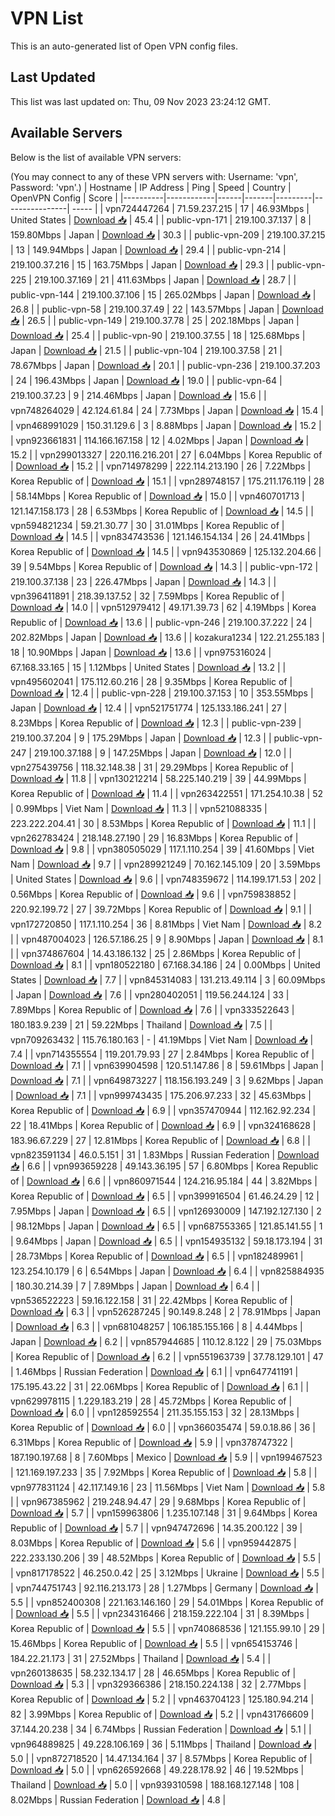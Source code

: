 # VPN List

This is an auto-generated list of Open VPN config files.

## Last Updated

This list was last updated on: Thu, 09 Nov 2023 23:24:12 GMT.

## Available Servers

Below is the list of available VPN servers:

(You may connect to any of these VPN servers with: Username: 'vpn', Password: 'vpn'.)
| Hostname | IP Address | Ping | Speed | Country | OpenVPN Config | Score |
|----------|------------|------|-------|---------|----------------| ----- |
| vpn724447264 | 71.59.237.215 | 17 | 46.93Mbps | United States | [Download 📥](./configs/server_0_US.ovpn) | 45.4 |
| public-vpn-171 | 219.100.37.137 | 8 | 159.80Mbps | Japan | [Download 📥](./configs/server_1_JP.ovpn) | 30.3 |
| public-vpn-209 | 219.100.37.215 | 13 | 149.94Mbps | Japan | [Download 📥](./configs/server_2_JP.ovpn) | 29.4 |
| public-vpn-214 | 219.100.37.216 | 15 | 163.75Mbps | Japan | [Download 📥](./configs/server_3_JP.ovpn) | 29.3 |
| public-vpn-225 | 219.100.37.169 | 21 | 411.63Mbps | Japan | [Download 📥](./configs/server_4_JP.ovpn) | 28.7 |
| public-vpn-144 | 219.100.37.106 | 15 | 265.02Mbps | Japan | [Download 📥](./configs/server_5_JP.ovpn) | 26.8 |
| public-vpn-58 | 219.100.37.49 | 22 | 143.57Mbps | Japan | [Download 📥](./configs/server_6_JP.ovpn) | 26.5 |
| public-vpn-149 | 219.100.37.78 | 25 | 202.18Mbps | Japan | [Download 📥](./configs/server_7_JP.ovpn) | 25.4 |
| public-vpn-90 | 219.100.37.55 | 18 | 125.68Mbps | Japan | [Download 📥](./configs/server_8_JP.ovpn) | 21.5 |
| public-vpn-104 | 219.100.37.58 | 21 | 78.67Mbps | Japan | [Download 📥](./configs/server_9_JP.ovpn) | 20.1 |
| public-vpn-236 | 219.100.37.203 | 24 | 196.43Mbps | Japan | [Download 📥](./configs/server_10_JP.ovpn) | 19.0 |
| public-vpn-64 | 219.100.37.23 | 9 | 214.46Mbps | Japan | [Download 📥](./configs/server_11_JP.ovpn) | 15.6 |
| vpn748264029 | 42.124.61.84 | 24 | 7.73Mbps | Japan | [Download 📥](./configs/server_12_JP.ovpn) | 15.4 |
| vpn468991029 | 150.31.129.6 | 3 | 8.88Mbps | Japan | [Download 📥](./configs/server_13_JP.ovpn) | 15.2 |
| vpn923661831 | 114.166.167.158 | 12 | 4.02Mbps | Japan | [Download 📥](./configs/server_14_JP.ovpn) | 15.2 |
| vpn299013327 | 220.116.216.201 | 27 | 6.04Mbps | Korea Republic of | [Download 📥](./configs/server_15_KR.ovpn) | 15.2 |
| vpn714978299 | 222.114.213.190 | 26 | 7.22Mbps | Korea Republic of | [Download 📥](./configs/server_16_KR.ovpn) | 15.1 |
| vpn289748157 | 175.211.176.119 | 28 | 58.14Mbps | Korea Republic of | [Download 📥](./configs/server_17_KR.ovpn) | 15.0 |
| vpn460701713 | 121.147.158.173 | 28 | 6.53Mbps | Korea Republic of | [Download 📥](./configs/server_18_KR.ovpn) | 14.5 |
| vpn594821234 | 59.21.30.77 | 30 | 31.01Mbps | Korea Republic of | [Download 📥](./configs/server_19_KR.ovpn) | 14.5 |
| vpn834743536 | 121.146.154.134 | 26 | 24.41Mbps | Korea Republic of | [Download 📥](./configs/server_20_KR.ovpn) | 14.5 |
| vpn943530869 | 125.132.204.66 | 39 | 9.54Mbps | Korea Republic of | [Download 📥](./configs/server_21_KR.ovpn) | 14.3 |
| public-vpn-172 | 219.100.37.138 | 23 | 226.47Mbps | Japan | [Download 📥](./configs/server_22_JP.ovpn) | 14.3 |
| vpn396411891 | 218.39.137.52 | 32 | 7.59Mbps | Korea Republic of | [Download 📥](./configs/server_23_KR.ovpn) | 14.0 |
| vpn512979412 | 49.171.39.73 | 62 | 4.19Mbps | Korea Republic of | [Download 📥](./configs/server_24_KR.ovpn) | 13.6 |
| public-vpn-246 | 219.100.37.222 | 24 | 202.82Mbps | Japan | [Download 📥](./configs/server_25_JP.ovpn) | 13.6 |
| kozakura1234 | 122.21.255.183 | 18 | 10.90Mbps | Japan | [Download 📥](./configs/server_26_JP.ovpn) | 13.6 |
| vpn975316024 | 67.168.33.165 | 15 | 1.12Mbps | United States | [Download 📥](./configs/server_27_US.ovpn) | 13.2 |
| vpn495602041 | 175.112.60.216 | 28 | 9.35Mbps | Korea Republic of | [Download 📥](./configs/server_28_KR.ovpn) | 12.4 |
| public-vpn-228 | 219.100.37.153 | 10 | 353.55Mbps | Japan | [Download 📥](./configs/server_29_JP.ovpn) | 12.4 |
| vpn521751774 | 125.133.186.241 | 27 | 8.23Mbps | Korea Republic of | [Download 📥](./configs/server_30_KR.ovpn) | 12.3 |
| public-vpn-239 | 219.100.37.204 | 9 | 175.29Mbps | Japan | [Download 📥](./configs/server_31_JP.ovpn) | 12.3 |
| public-vpn-247 | 219.100.37.188 | 9 | 147.25Mbps | Japan | [Download 📥](./configs/server_32_JP.ovpn) | 12.0 |
| vpn275439756 | 118.32.148.38 | 31 | 29.29Mbps | Korea Republic of | [Download 📥](./configs/server_33_KR.ovpn) | 11.8 |
| vpn130212214 | 58.225.140.219 | 39 | 44.99Mbps | Korea Republic of | [Download 📥](./configs/server_34_KR.ovpn) | 11.4 |
| vpn263422551 | 171.254.10.38 | 52 | 0.99Mbps | Viet Nam | [Download 📥](./configs/server_35_VN.ovpn) | 11.3 |
| vpn521088335 | 223.222.204.41 | 30 | 8.53Mbps | Korea Republic of | [Download 📥](./configs/server_36_KR.ovpn) | 11.1 |
| vpn262783424 | 218.148.27.190 | 29 | 16.83Mbps | Korea Republic of | [Download 📥](./configs/server_37_KR.ovpn) | 9.8 |
| vpn380505029 | 117.1.110.254 | 39 | 41.60Mbps | Viet Nam | [Download 📥](./configs/server_38_VN.ovpn) | 9.7 |
| vpn289921249 | 70.162.145.109 | 20 | 3.59Mbps | United States | [Download 📥](./configs/server_39_US.ovpn) | 9.6 |
| vpn748359672 | 114.199.171.53 | 202 | 0.56Mbps | Korea Republic of | [Download 📥](./configs/server_40_KR.ovpn) | 9.6 |
| vpn759838852 | 220.92.199.72 | 27 | 39.72Mbps | Korea Republic of | [Download 📥](./configs/server_41_KR.ovpn) | 9.1 |
| vpn172720850 | 117.1.110.254 | 36 | 8.81Mbps | Viet Nam | [Download 📥](./configs/server_42_VN.ovpn) | 8.2 |
| vpn487004023 | 126.57.186.25 | 9 | 8.90Mbps | Japan | [Download 📥](./configs/server_43_JP.ovpn) | 8.1 |
| vpn374867604 | 14.43.186.132 | 25 | 2.86Mbps | Korea Republic of | [Download 📥](./configs/server_44_KR.ovpn) | 8.1 |
| vpn180522180 | 67.168.34.186 | 24 | 0.00Mbps | United States | [Download 📥](./configs/server_45_US.ovpn) | 7.7 |
| vpn845314083 | 131.213.49.114 | 3 | 60.09Mbps | Japan | [Download 📥](./configs/server_46_JP.ovpn) | 7.6 |
| vpn280402051 | 119.56.244.124 | 33 | 7.89Mbps | Korea Republic of | [Download 📥](./configs/server_47_KR.ovpn) | 7.6 |
| vpn333522643 | 180.183.9.239 | 21 | 59.22Mbps | Thailand | [Download 📥](./configs/server_48_TH.ovpn) | 7.5 |
| vpn709263432 | 115.76.180.163 | - | 41.19Mbps | Viet Nam | [Download 📥](./configs/server_49_VN.ovpn) | 7.4 |
| vpn714355554 | 119.201.79.93 | 27 | 2.84Mbps | Korea Republic of | [Download 📥](./configs/server_50_KR.ovpn) | 7.1 |
| vpn639904598 | 120.51.147.86 | 8 | 59.61Mbps | Japan | [Download 📥](./configs/server_51_JP.ovpn) | 7.1 |
| vpn649873227 | 118.156.193.249 | 3 | 9.62Mbps | Japan | [Download 📥](./configs/server_52_JP.ovpn) | 7.1 |
| vpn999743435 | 175.206.97.233 | 32 | 45.63Mbps | Korea Republic of | [Download 📥](./configs/server_53_KR.ovpn) | 6.9 |
| vpn357470944 | 112.162.92.234 | 22 | 18.41Mbps | Korea Republic of | [Download 📥](./configs/server_54_KR.ovpn) | 6.9 |
| vpn324168628 | 183.96.67.229 | 27 | 12.81Mbps | Korea Republic of | [Download 📥](./configs/server_55_KR.ovpn) | 6.8 |
| vpn823591134 | 46.0.5.151 | 31 | 1.83Mbps | Russian Federation | [Download 📥](./configs/server_56_RU.ovpn) | 6.6 |
| vpn993659228 | 49.143.36.195 | 57 | 6.80Mbps | Korea Republic of | [Download 📥](./configs/server_57_KR.ovpn) | 6.6 |
| vpn860971544 | 124.216.95.184 | 44 | 3.82Mbps | Korea Republic of | [Download 📥](./configs/server_58_KR.ovpn) | 6.5 |
| vpn399916504 | 61.46.24.29 | 12 | 7.95Mbps | Japan | [Download 📥](./configs/server_59_JP.ovpn) | 6.5 |
| vpn126930009 | 147.192.127.130 | 2 | 98.12Mbps | Japan | [Download 📥](./configs/server_60_JP.ovpn) | 6.5 |
| vpn687553365 | 121.85.141.55 | 1 | 9.64Mbps | Japan | [Download 📥](./configs/server_61_JP.ovpn) | 6.5 |
| vpn154935132 | 59.18.173.194 | 31 | 28.73Mbps | Korea Republic of | [Download 📥](./configs/server_62_KR.ovpn) | 6.5 |
| vpn182489961 | 123.254.10.179 | 6 | 6.54Mbps | Japan | [Download 📥](./configs/server_63_JP.ovpn) | 6.4 |
| vpn825884935 | 180.30.214.39 | 7 | 7.89Mbps | Japan | [Download 📥](./configs/server_64_JP.ovpn) | 6.4 |
| vpn536522223 | 59.16.122.158 | 31 | 22.42Mbps | Korea Republic of | [Download 📥](./configs/server_65_KR.ovpn) | 6.3 |
| vpn526287245 | 90.149.8.248 | 2 | 78.91Mbps | Japan | [Download 📥](./configs/server_66_JP.ovpn) | 6.3 |
| vpn681048257 | 106.185.155.166 | 8 | 4.44Mbps | Japan | [Download 📥](./configs/server_67_JP.ovpn) | 6.2 |
| vpn857944685 | 110.12.8.122 | 29 | 75.03Mbps | Korea Republic of | [Download 📥](./configs/server_68_KR.ovpn) | 6.2 |
| vpn551963739 | 37.78.129.101 | 47 | 1.46Mbps | Russian Federation | [Download 📥](./configs/server_69_RU.ovpn) | 6.1 |
| vpn647741191 | 175.195.43.22 | 31 | 22.06Mbps | Korea Republic of | [Download 📥](./configs/server_70_KR.ovpn) | 6.1 |
| vpn629978115 | 1.229.183.219 | 28 | 45.72Mbps | Korea Republic of | [Download 📥](./configs/server_71_KR.ovpn) | 6.0 |
| vpn128592554 | 211.35.155.153 | 32 | 28.13Mbps | Korea Republic of | [Download 📥](./configs/server_72_KR.ovpn) | 6.0 |
| vpn366035474 | 59.0.18.86 | 36 | 6.31Mbps | Korea Republic of | [Download 📥](./configs/server_73_KR.ovpn) | 5.9 |
| vpn378747322 | 187.190.197.68 | 8 | 7.60Mbps | Mexico | [Download 📥](./configs/server_74_MX.ovpn) | 5.9 |
| vpn199467523 | 121.169.197.233 | 35 | 7.92Mbps | Korea Republic of | [Download 📥](./configs/server_75_KR.ovpn) | 5.8 |
| vpn977831124 | 42.117.149.16 | 23 | 11.56Mbps | Viet Nam | [Download 📥](./configs/server_76_VN.ovpn) | 5.8 |
| vpn967385962 | 219.248.94.47 | 29 | 9.68Mbps | Korea Republic of | [Download 📥](./configs/server_77_KR.ovpn) | 5.7 |
| vpn159963806 | 1.235.107.148 | 31 | 9.64Mbps | Korea Republic of | [Download 📥](./configs/server_78_KR.ovpn) | 5.7 |
| vpn947472696 | 14.35.200.122 | 39 | 8.03Mbps | Korea Republic of | [Download 📥](./configs/server_79_KR.ovpn) | 5.6 |
| vpn959442875 | 222.233.130.206 | 39 | 48.52Mbps | Korea Republic of | [Download 📥](./configs/server_80_KR.ovpn) | 5.5 |
| vpn817178522 | 46.250.0.42 | 25 | 3.12Mbps | Ukraine | [Download 📥](./configs/server_81_UA.ovpn) | 5.5 |
| vpn744751743 | 92.116.213.173 | 28 | 1.27Mbps | Germany | [Download 📥](./configs/server_82_DE.ovpn) | 5.5 |
| vpn852400308 | 221.163.146.160 | 29 | 54.01Mbps | Korea Republic of | [Download 📥](./configs/server_83_KR.ovpn) | 5.5 |
| vpn234316466 | 218.159.222.104 | 31 | 8.39Mbps | Korea Republic of | [Download 📥](./configs/server_84_KR.ovpn) | 5.5 |
| vpn740868536 | 121.155.99.10 | 29 | 15.46Mbps | Korea Republic of | [Download 📥](./configs/server_85_KR.ovpn) | 5.5 |
| vpn654153746 | 184.22.21.173 | 31 | 27.52Mbps | Thailand | [Download 📥](./configs/server_86_TH.ovpn) | 5.4 |
| vpn260138635 | 58.232.134.17 | 28 | 46.65Mbps | Korea Republic of | [Download 📥](./configs/server_87_KR.ovpn) | 5.3 |
| vpn329366386 | 218.150.224.138 | 32 | 2.77Mbps | Korea Republic of | [Download 📥](./configs/server_88_KR.ovpn) | 5.2 |
| vpn463704123 | 125.180.94.214 | 82 | 3.99Mbps | Korea Republic of | [Download 📥](./configs/server_89_KR.ovpn) | 5.2 |
| vpn431766609 | 37.144.20.238 | 34 | 6.74Mbps | Russian Federation | [Download 📥](./configs/server_90_RU.ovpn) | 5.1 |
| vpn964889825 | 49.228.106.169 | 36 | 5.11Mbps | Thailand | [Download 📥](./configs/server_91_TH.ovpn) | 5.0 |
| vpn872718520 | 14.47.134.164 | 37 | 8.57Mbps | Korea Republic of | [Download 📥](./configs/server_92_KR.ovpn) | 5.0 |
| vpn626592668 | 49.228.178.92 | 46 | 19.52Mbps | Thailand | [Download 📥](./configs/server_93_TH.ovpn) | 5.0 |
| vpn939310598 | 188.168.127.148 | 108 | 8.02Mbps | Russian Federation | [Download 📥](./configs/server_94_RU.ovpn) | 4.8 |
